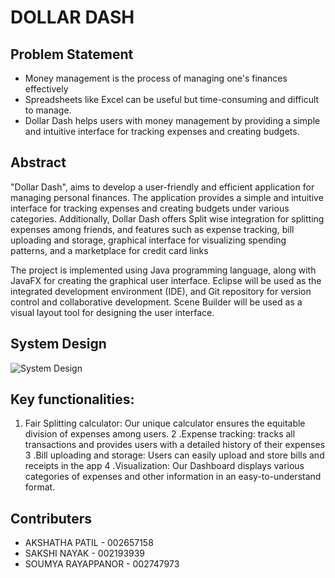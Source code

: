 # DOLLAR DASH

## Problem Statement
- Money management is the process of managing one's finances effectively
- Spreadsheets like Excel can be useful but time-consuming and difficult to manage.
- Dollar Dash helps users with money management by providing a simple and intuitive interface for tracking expenses and creating budgets.

## Abstract

"Dollar Dash", aims to develop a user-friendly and efficient application for managing personal finances. The application provides a simple and intuitive interface for tracking expenses and creating budgets under various categories. Additionally, Dollar Dash offers Split wise integration for splitting expenses among friends, and features such as expense tracking, bill uploading and storage, graphical interface for visualizing spending patterns, and a marketplace for credit card links

The project is implemented using Java programming language, along with JavaFX for creating the graphical user interface. Eclipse will be used as the integrated development environment (IDE), and Git repository for version control and collaborative development. Scene Builder will be used as a visual layout tool for designing the user interface. 

## System Design

![System Design](https://user-images.githubusercontent.com/71171604/232916367-502636d1-95a7-474c-b227-8b49b7712d96.jpeg)

## Key functionalities:

1. Fair Splitting calculator: Our unique calculator ensures the equitable division of expenses among users.
2 .Expense tracking: tracks all transactions and provides users with a detailed history of their expenses
3 .Bill uploading and storage: Users can easily upload and store bills and receipts in the app
4 .Visualization: Our Dashboard displays various categories of expenses and other information in an easy-to-understand format.

## Contributers
- AKSHATHA PATIL - 002657158
- SAKSHI NAYAK - 002193939
- SOUMYA RAYAPPANOR - 002747973
